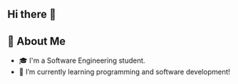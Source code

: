 ## Hi there 👋

## 👋 About Me
- 🎓 I'm a Software Engineering student.
- 🌱 I’m currently learning programming and software development!
